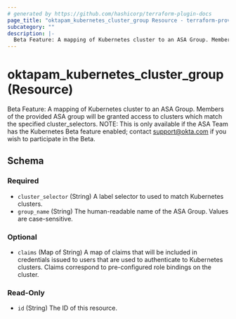 ```yaml
---
# generated by https://github.com/hashicorp/terraform-plugin-docs
page_title: "oktapam_kubernetes_cluster_group Resource - terraform-provider-oktapam"
subcategory: ""
description: |-
  Beta Feature: A mapping of Kubernetes cluster to an ASA Group. Members of the provided ASA group will be granted access to clusters which match the specified cluster_selectors. NOTE: This is only available if the ASA Team has the Kubernetes Beta feature enabled; contact support@okta.com if you wish to participate in the Beta.
---
```


# oktapam_kubernetes_cluster_group (Resource)

Beta Feature: A mapping of Kubernetes cluster to an ASA Group. Members of the provided ASA group will be granted access to clusters which match the specified cluster_selectors. NOTE: This is only available if the ASA Team has the Kubernetes Beta feature enabled; contact support@okta.com if you wish to participate in the Beta.



<!-- schema generated by tfplugindocs -->
## Schema

### Required

- `cluster_selector` (String) A label selector to used to match Kubernetes clusters.
- `group_name` (String) The human-readable name of the ASA Group. Values are case-sensitive.

### Optional

- `claims` (Map of String) A map of claims that will be included in credentials issued to users that are used to authenticate to Kubernetes clusters. Claims correspond to pre-configured role bindings on the cluster.

### Read-Only

- `id` (String) The ID of this resource.


